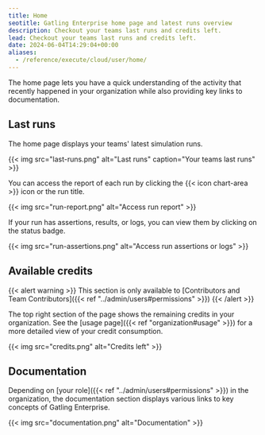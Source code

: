 ```yaml
---
title: Home
seotitle: Gatling Enterprise home page and latest runs overview
description: Checkout your teams last runs and credits left.
lead: Checkout your teams last runs and credits left.
date: 2024-06-04T14:29:04+00:00
aliases:
  - /reference/execute/cloud/user/home/
---
```


The home page lets you have a quick understanding of the activity that recently happened in your organization while also providing key links to documentation.

## Last runs

The home page displays your teams' latest simulation runs.

{{< img src="last-runs.png" alt="Last runs" caption="Your teams last runs" >}}

You can access the report of each run by clicking the {{< icon chart-area >}} icon or the run title.

{{< img src="run-report.png" alt="Access run report" >}}

If your run has assertions, results, or logs, you can view them by clicking on the status badge.

{{< img src="run-assertions.png" alt="Access run assertions or logs" >}}

## Available credits

{{< alert warning >}}
This section is only available to [Contributors and Team Contributors]({{< ref "../admin/users#permissions" >}})
{{< /alert >}}

The top right section of the page shows the remaining credits in your organization. See the [usage page]({{< ref "organization#usage" >}}) for a more detailed view of your credit consumption.

{{< img src="credits.png" alt="Credits left" >}}

## Documentation

Depending on [your role]({{< ref "../admin/users#permissions" >}}) in the organization, the documentation section displays various links to key concepts of Gatling Enterprise.

{{< img src="documentation.png" alt="Documentation" >}}
